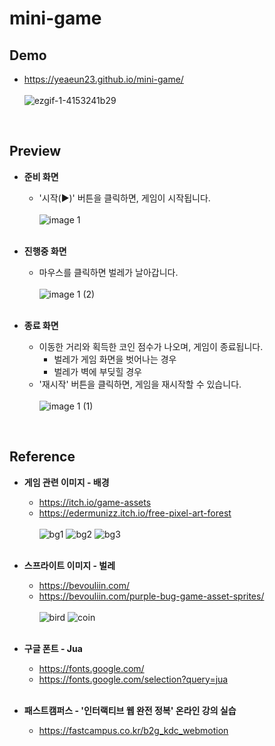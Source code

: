 # mini-game

## Demo
* https://yeaeun23.github.io/mini-game/
<br/><br/>
![ezgif-1-4153241b29](https://github.com/user-attachments/assets/92f46527-c331-47a8-9081-1803ce702538)
<br/>

## Preview
* <b>준비 화면</b>
   * '시작(▶)' 버튼을 클릭하면, 게임이 시작됩니다.<br/><br/>
![image 1](https://github.com/user-attachments/assets/66172bb3-7206-4b2b-9886-6d5ba6c5b1e9)
<br/><br/>

* <b>진행중 화면</b>
   * 마우스를 클릭하면 벌레가 날아갑니다.<br/><br/>
    ![image 1 (2)](https://github.com/user-attachments/assets/7f8533b8-4d51-45f2-9403-cd9868de21e5)
<br/><br/>
   
* <b>종료 화면</b>
   * 이동한 거리와 획득한 코인 점수가 나오며, 게임이 종료됩니다.
      * 벌레가 게임 화면을 벗어나는 경우
      * 벌레가 벽에 부딪힐 경우
   * '재시작' 버튼을 클릭하면, 게임을 재시작할 수 있습니다.<br/><br/>
   ![image 1 (1)](https://github.com/user-attachments/assets/ce316463-576d-4bbc-aef8-4004b839f425)
<br/>

## Reference
* <b>게임 관련 이미지 - 배경</b>
    * https://itch.io/game-assets
    * https://edermunizz.itch.io/free-pixel-art-forest
    <br/><br/>
    ![bg1](https://github.com/user-attachments/assets/00a0a144-40b1-4aa8-bb27-19d765044351)
    ![bg2](https://github.com/user-attachments/assets/a8b2d88b-69ca-403c-a17b-993a33d198e5)
    ![bg3](https://github.com/user-attachments/assets/4897ea46-0e0e-4720-944d-5e80385a0869)
<br/><br/>

* <b>스프라이트 이미지 - 벌레</b>
   * https://bevouliin.com/
   * https://bevouliin.com/purple-bug-game-asset-sprites/
   <br/><br/>
   ![bird](https://github.com/user-attachments/assets/c9787b20-f570-4764-9f65-812d82e6d52b)
   ![coin](https://github.com/user-attachments/assets/e0690360-5eb4-44eb-9dad-5e23931d93f1)
<br/><br/>

* <b>구글 폰트 - Jua</b>
    * https://fonts.google.com/
    * https://fonts.google.com/selection?query=jua
<br/><br/>

* <b>패스트캠퍼스 - '인터랙티브 웹 완전 정복' 온라인 강의 실습</b>
    * https://fastcampus.co.kr/b2g_kdc_webmotion
<br/><br/>
